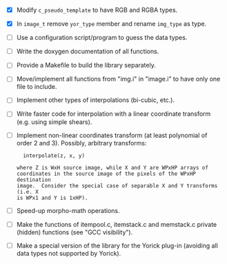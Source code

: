 - [x] Modify `c_pseudo_template` to have RGB and RGBA types.

- [x] In `image_t` remove `yor_type` member and rename `img_type` as type.

- [ ] Use a configuration script/program to guess the data types.

- [ ] Write the doxygen documentation of all functions.

- [ ] Provide a Makefile to build the library separately.

- [ ] Move/implement all functions from "img.i" in "image.i" to
      have only one file to include.

- [ ] Implement other types of interpolations (bi-cubic, etc.).

- [ ] Write faster code for interpolation with a linear coordinate
      transform (e.g. using simple shears).

- [ ] Implement non-linear coordinates transform (at least polynomial of order 2
      and 3).  Possibly, arbitrary transforms:

        interpolate(z, x, y)

      where Z is WxH source image, while X and Y are WPxHP arrays of
      coordinates in the source image of the pixels of the WPxHP destination
      image.  Consider the special case of separable X and Y transforms (i.e. X
      is WPx1 and Y is 1xHP).

- [ ] Speed-up morpho-math operations.

- [ ] Make the functions of itempool.c, itemstack.c and memstack.c private
      (hidden) functions (see "GCC visibility").

- [ ] Make a special version of the library for the Yorick plug-in (avoiding
      all data types not supported by Yorick).
